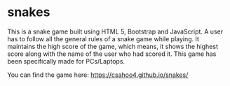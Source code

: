 # snakes
This is a snake game built using HTML 5, Bootstrap and JavaScript. A user has to follow all the general rules of a snake game while playing. It maintains the high score of the game, which means, it shows the highest score along with the name of the user who had scored it. This game has been specifically made for PCs/Laptops.

You can find the game here: https://csahoo4.github.io/snakes/
